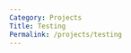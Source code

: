 ```yaml
---
Category: Projects
Title: Testing
Permalink: /projects/testing
---
```


<!DOCTYPE html>
<meta charset="utf-8">

<!-- Load d3.js -->
<script src="https://d3js.org/d3.v4.js"></script>
<script src="https://d3js.org/d3-scale-chromatic.v1.min.js"></script>
<script src="https://d3js.org/d3-geo-projection.v2.min.js"></script>

<!-- Create an element where the map will take place -->
<svg id="my_dataviz" width="800" height="600"></svg>

<script>

// The svg
var svg = d3.select("svg"),
  width = +svg.attr("width"),
  height = +svg.attr("height");

// Map and projection
var path = d3.geoPath();
var projection = d3.geoMercator()
  .scale(70)
  .center([0,20])
  .translate([width / 2, height / 2]);

// Data and color scale
var data = d3.map();
var colorScale = d3.scaleThreshold()
  .domain([100000, 1000000, 10000000, 30000000, 100000000, 500000000])
  .range(d3.schemeBlues[7]);

// Load external data and boot
d3.queue()
  .defer(d3.json, "https://raw.githubusercontent.com/holtzy/D3-graph-gallery/master/DATA/world.geojson")
  .defer(d3.csv, "https://raw.githubusercontent.com/holtzy/D3-graph-gallery/master/DATA/world_population.csv", function(d) { data.set(d.code, +d.pop); })
  .await(ready);

function ready(error, topo) {

  // Draw the map
  svg.append("g")
    .selectAll("path")
    .data(topo.features)
    .enter()
    .append("path")
      // draw each country
      .attr("d", d3.geoPath()
        .projection(projection)
      )
      // set the color of each country
      .attr("fill", function (d) {
        d.total = data.get(d.id) || 0;
        return colorScale(d.total);
      });
    }

</script>
